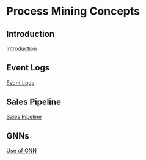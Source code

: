 # Process Mining Concepts

## Introduction

[Introduction](./introduction.md)

## Event Logs

[Event Logs](./event-logs.md)

## Sales Pipeline

[Sales Pipeline](./sales-pipeline.md)

## GNNs

[Use of GNN](gnn.md)